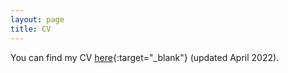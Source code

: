 ```yaml
---
layout: page
title: CV
---
```


You can find my CV [here](/pdfs/cv_april2022.pdf){:target="_blank"} (updated April 2022).